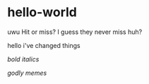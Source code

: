 # hello-world
uwu
Hit or miss?
I guess they never miss huh?

hello i've changed things

*bold*
_italics_

*godly memes*